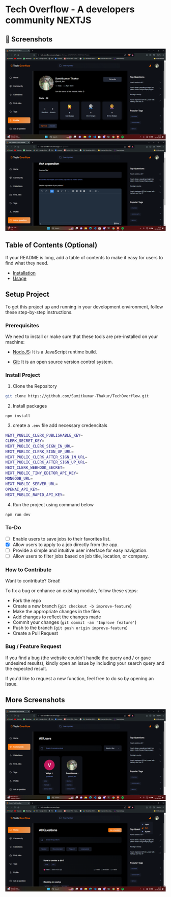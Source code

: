 # Tech Overflow - A developers community NEXTJS

## 📝 Screenshots
![Image1](https://github.com/Sumitkumar-Thakur/TechOverflow/blob/main/public/assets/images/Screenshot%20(18).png)
![Image4](https://github.com/Sumitkumar-Thakur/TechOverflow/blob/main/public/assets/images/Screenshot%20(21).png)

## Table of Contents (Optional)

If your README is long, add a table of contents to make it easy for users to find what they need.

- [Installation](#installation)
- [Usage](#usage)

## Setup Project

To get this project up and running in your development environment, follow these step-by-step instructions.

### Prerequisites

We need to install or make sure that these tools are pre-installed on your machine:

- [NodeJS](https://nodejs.org/en/download/): It is a JavaScript runtime build.

- [Git](https://git-scm.com/downloads): It is an open source version control system.

### Install Project

1. Clone the Repository

```bash
git clone https://github.com/Sumitkumar-Thakur/TechOverflow.git
```

2. Install packages

```
npm install
```

3. create a `.env` file add necessary credencitals

```bash
NEXT_PUBLIC_CLERK_PUBLISHABLE_KEY=
CLERK_SECRET_KEY=
NEXT_PUBLIC_CLERK_SIGN_IN_URL=
NEXT_PUBLIC_CLERK_SIGN_UP_URL=
NEXT_PUBLIC_CLERK_AFTER_SIGN_IN_URL=
NEXT_PUBLIC_CLERK_AFTER_SIGN_UP_URL=
NEXT_CLERK_WEBHOOK_SECRET=
NEXT_PUBLIC_TINY_EDITOR_API_KEY=
MONGODB_URL=
NEXT_PUBLIC_SERVER_URL=
OPENAI_API_KEY=
NEXT_PUBLIC_RAPID_API_KEY=
```

4. Run the project using command below

```bash
npm run dev
```

### To-Do

- [ ] Enable users to save jobs to their favorites list.
- [x] Allow users to apply to a job directly from the app.
- [ ] Provide a simple and intuitive user interface for easy navigation.
- [ ] Allow users to filter jobs based on job title, location, or company.

### How to Contribute

Want to contribute? Great!

To fix a bug or enhance an existing module, follow these steps:

- Fork the repo
- Create a new branch (`git checkout -b improve-feature`)
- Make the appropriate changes in the files
- Add changes to reflect the changes made
- Commit your changes (`git commit -am 'Improve feature'`)
- Push to the branch (`git push origin improve-feature`)
- Create a Pull Request

### Bug / Feature Request

If you find a bug (the website couldn't handle the query and / or gave undesired results), kindly open an issue by including your search query and the expected result.

If you'd like to request a new function, feel free to do so by opening an issue.

## More Screenshots

![Image2](https://github.com/Sumitkumar-Thakur/TechOverflow/blob/main/public/assets/images/Screenshot%20(19).png)
![Image3](https://github.com/Sumitkumar-Thakur/TechOverflow/blob/main/public/assets/images/Screenshot%20(20).png)
